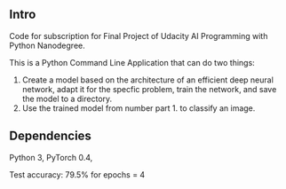 ## Intro
Code for subscription for Final Project of Udacity AI Programming with Python Nanodegree.

This is a Python Command Line Application that can do two things:
1. Create a model based on the architecture of an efficient deep neural network, adapt it for the specfic problem, train the network, and save the model to a directory.
2. Use the trained model from number part 1. to classify an image.

## Dependencies

Python 3, PyTorch 0.4, 


Test accuracy: 79.5% for epochs = 4
